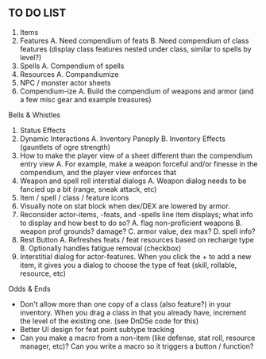 
## TO DO LIST

1. Items  
2. Features
  A. Need compendium of feats
  B. Need compendium of class features (display class features nested under class, similar to spells by level?)
3. Spells
  A. Compendium of spells
4. Resources
  A. Compandiumize
5. NPC / monster actor sheets
6. Compendium-ize 
  A. Build the compendium of weapons and armor (and a few misc gear and example treasures)

Bells & Whistles

1. Status Effects
2. Dynamic Interactions
  A. Inventory Panoply
  B. Inventory Effects (gauntlets of ogre strength)
3. How to make the player view of a sheet different than the compendium entry view
  A. For example, make a weapon forceful and/or finesse in the compendium, and the player view enforces that
4. Weapon and spell roll interstial dialogs
   A. Weapon dialog needs to be fancied up a bit (range, sneak attack, etc)
5. Item / spell / class / feature icons
6. Visually note on stat block when dex/DEX are lowered by armor.
7. Reconsider actor-items, -feats, and -spells line item displays; what info to display and how best to do so?
  A. flag non-proficient weapons
  B. weapon prof grounds?  damage?
  C. armor value, dex max?
  D. spell info?
8. Rest Button
  A. Refreshes feats / feat resources based on recharge type
  B. Optionally handles fatigue removal (checkbox)
9. Interstitial dialog for actor-features.  When you click the + to add a new item, it gives you a dialog to choose the type of feat (skill, rollable, resource, etc)

Odds & Ends
- Don't allow more than one copy of a class (also feature?) in your inventory.  When you drag a class in that you
already have, increment the level of the existing one.  (see DnD5e code for this)
- Better UI design for feat point subtype tracking
- Can you make a macro from a non-item (like defense, stat roll, resource manager, etc)?  Can you write a macro so it triggers a button / function?
